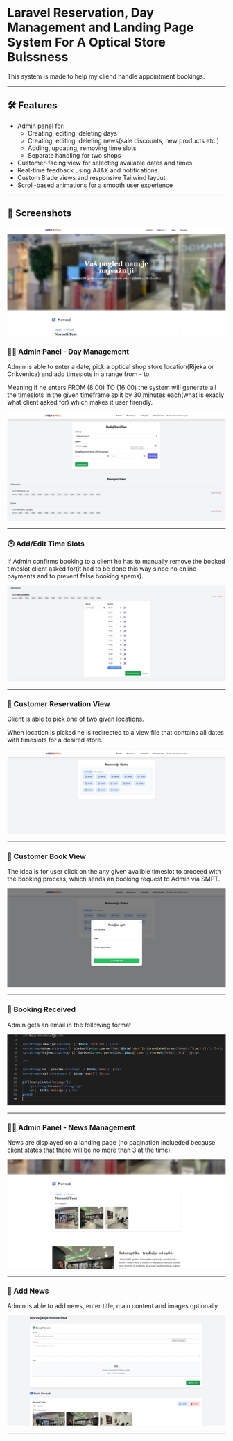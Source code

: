 # Laravel Reservation, Day Management and Landing Page System For A Optical Store Buissness

This system is made to help my cliend handle appointment bookings.

---

## 🛠 Features

- Admin panel for:
  - Creating, editing, deleting days
  - Creating, editing, deleting news(sale discounts, new products etc.)
  - Adding, updating, removing time slots
  - Separate handling for two shops
- Customer-facing view for selecting available dates and times
- Real-time feedback using AJAX and notifications
- Custom Blade views and responsive Tailwind layout
- Scroll-based animations for a smooth user experience


---


## 📸 Screenshots

![Admin View](public/images/landing-page.png)

### 🧑‍💼 Admin Panel - Day Management

Admin is able to enter a date, pick a optical shop store location(Rijeka or Crikvenica) and add timeslots in a range from - to.

Meaning if he enters FROM (8:00) TO (16:00) the system will generate all the timeslots in the given timeframe split by 30 minutes each(what is exacly what client asked for) which makes it
user firendly.

![Admin View](public/images/create-day.png)

---

### 🕒 Add/Edit Time Slots

If Admin confirms booking to a client he has to manually remove the booked timeslot client asked for(it had to be done this way since no online payments and to prevent false booking spams).

![Timeslot Modal](public/images/edit-timeslots.png)

---

### 👤 Customer Reservation View

Client is able to pick one of two given locations.

When location is picked he is redirected to a view file that contains all dates with timeslots for a desired store.

![Customer View](public/images/client-reservation-view.png)

---

### 👤 Customer Book View

The idea is for user click on the any given avalible timeslot to proceed with the booking process, which sends an booking request to Admin via SMPT.

![Customer View](public/images/book.png)

---

### 👤 Booking Received

Admin gets an email in the following format


![Customer View](public/images/mail-format.png)

---

### 🧑‍💼 Admin Panel - News Management

News are displayed on a landing page (no pagination inclueded because client states that there will be no more than 3 at the time).

![Customer View](public/images/news.png)

---

### 👤 Add News

Admin is able to add news, enter title, main content and images optionally.

![Customer View](public/images/create-news.png)

---





